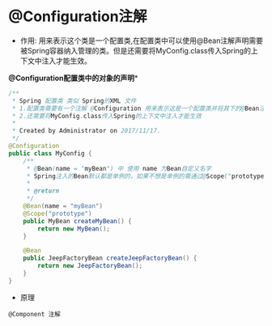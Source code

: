# @Configuration注解
- 作用:
用来表示这个类是一个配置类,在配置类中可以使用@Bean注解声明需要被Spring容器纳入管理的类。但是还需要将MyConfig.class传入Spring的上下文中注入才能生效。

**@Configuration配置类中的对象的声明***

```java
/**
 * Spring 配置类 类似 Spring的XML 文件
 * 1.配置类需要有一个注解 @Configuration 用来表示这是一个配置类并将其下的@Bean注解的方法注入到Spring容器
 * 2.还需要将MyConfig.class传入Spring的上下文中注入才能生效
 *
 * Created by Administrator on 2017/11/17.
 */
@Configuration
public class MyConfig {
    /**
     * @Bean(name = "myBean") 中 使用 name 为Bean自定义名字
     * Spring注入的Bean默认都是单例的，如果不想是单例的需通过@Scope("prototype")指定
     *
     * @return
     */
    @Bean(name = "myBean")
    @Scope("prototype")
    public MyBean createMyBean() {
        return new MyBean();
    }

    @Bean
    public JeepFactoryBean createJeepFactoryBean() {
        return new JeepFactoryBean();
    }
}

```

- 原理
```
@Component 注解
```
